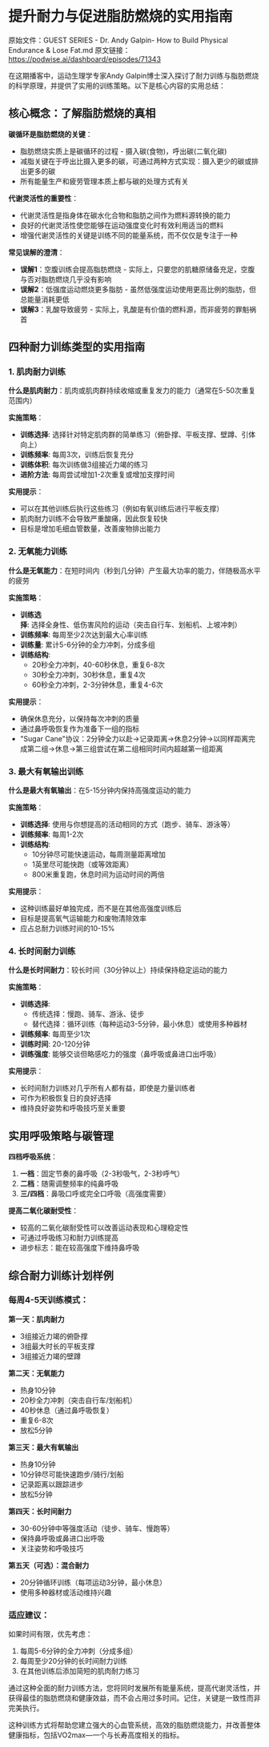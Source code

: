 # 提升耐力与促进脂肪燃烧的实用指南

原始文件：GUEST SERIES - Dr. Andy Galpin- How to Build Physical Endurance & Lose Fat.md
原文链接：https://podwise.ai/dashboard/episodes/71343

在这期播客中，运动生理学专家Andy Galpin博士深入探讨了耐力训练与脂肪燃烧的科学原理，并提供了实用的训练策略。以下是核心内容的实用总结：

## 核心概念：了解脂肪燃烧的真相

**碳循环是脂肪燃烧的关键**：
- 脂肪燃烧实质上是碳循环的过程 - 摄入碳(食物)，呼出碳(二氧化碳)
- 减脂关键在于呼出比摄入更多的碳，可通过两种方式实现：摄入更少的碳或排出更多的碳
- 所有能量生产和疲劳管理本质上都与碳的处理方式有关

**代谢灵活性的重要性**：
- 代谢灵活性是指身体在碳水化合物和脂肪之间作为燃料源转换的能力
- 良好的代谢灵活性使您能够在运动强度变化时有效利用适当的燃料
- 增强代谢灵活性的关键是训练不同的能量系统，而不仅仅是专注于一种

**常见误解的澄清**：
- **误解1**：空腹训练会提高脂肪燃烧 - 实际上，只要您的肌糖原储备充足，空腹与否对脂肪燃烧几乎没有影响
- **误解2**：低强度运动燃烧更多脂肪 - 虽然低强度运动使用更高比例的脂肪，但总能量消耗更低
- **误解3**：乳酸导致疲劳 - 实际上，乳酸是有价值的燃料源，而非疲劳的罪魁祸首

## 四种耐力训练类型的实用指南

### 1. 肌肉耐力训练

**什么是肌肉耐力**：肌肉或肌肉群持续收缩或重复发力的能力（通常在5-50次重复范围内）

**实施策略**：
- **训练选择**: 选择针对特定肌肉群的简单练习（俯卧撑、平板支撑、壁蹲、引体向上）
- **训练频率**: 每周3次，训练后恢复充分
- **训练体积**: 每次训练做3组接近力竭的练习
- **进阶方法**: 每周尝试增加1-2次重复或增加支撑时间

**实用提示**：
- 可以在其他训练后执行这些练习（例如有氧训练后进行平板支撑）
- 肌肉耐力训练不会导致严重酸痛，因此恢复较快
- 目标是增加毛细血管数量，改善废物排出能力

### 2. 无氧能力训练

**什么是无氧能力**：在短时间内（秒到几分钟）产生最大功率的能力，伴随极高水平的疲劳

**实施策略**：
- **训练选择**: 选择全身性、低伤害风险的运动（突击自行车、划船机、上坡冲刺）
- **训练频率**: 每周至少2次达到最大心率训练
- **训练量**: 累计5-6分钟的全力冲刺，分成多组
- **训练结构**: 
  * 20秒全力冲刺，40-60秒休息，重复6-8次
  * 30秒全力冲刺，30秒休息，重复4次
  * 60秒全力冲刺，2-3分钟休息，重复4-6次

**实用提示**：
- 确保休息充分，以保持每次冲刺的质量
- 通过鼻呼吸恢复作为准备下一组的指标
- "Sugar Cane"协议：2分钟全力以赴→记录距离→休息2分钟→以同样距离完成第二组→休息→第三组尝试在第二组相同时间内超越第一组距离

### 3. 最大有氧输出训练

**什么是最大有氧输出**：在5-15分钟内保持高强度运动的能力

**实施策略**：
- **训练选择**: 使用与你想提高的活动相同的方式（跑步、骑车、游泳等）
- **训练频率**: 每周1-2次
- **训练结构**: 
  * 10分钟尽可能快速运动，每周测量距离增加
  * 1英里尽可能快跑（或等效距离）
  * 800米重复跑，休息时间为运动时间的两倍

**实用提示**：
- 这种训练最好单独完成，而不是在其他高强度训练后
- 目标是提高氧气运输能力和废物清除效率
- 应占总耐力训练时间的10-15%

### 4. 长时间耐力训练

**什么是长时间耐力**：较长时间（30分钟以上）持续保持稳定运动的能力

**实施策略**：
- **训练选择**: 
  * 传统选择：慢跑、骑车、游泳、徒步
  * 替代选择：循环训练（每种运动3-5分钟，最小休息）或使用多种器材
- **训练频率**: 每周至少1次
- **训练时间**: 20-120分钟
- **训练强度**: 能够交谈但略感吃力的强度（鼻呼吸或鼻进口出呼吸）

**实用提示**：
- 长时间耐力训练对几乎所有人都有益，即使是力量训练者
- 可作为积极恢复日的良好选择
- 维持良好姿势和呼吸技巧至关重要

## 实用呼吸策略与碳管理

**四档呼吸系统**：
1. **一档**：固定节奏的鼻呼吸（2-3秒吸气，2-3秒呼气）
2. **二档**：随需调整频率的纯鼻呼吸
3. **三/四档**：鼻吸口呼或完全口呼吸（高强度需要）

**提高二氧化碳耐受性**：
- 较高的二氧化碳耐受性可以改善运动表现和心理稳定性
- 可通过呼吸练习和耐力训练提高
- 进步标志：能在较高强度下维持鼻呼吸

## 综合耐力训练计划样例

### 每周4-5天训练模式：

**第一天：肌肉耐力**
- 3组接近力竭的俯卧撑
- 3组最大时长的平板支撑
- 3组接近力竭的壁蹲

**第二天：无氧能力**
- 热身10分钟
- 20秒全力冲刺（突击自行车/划船机）
- 40秒休息（通过鼻呼吸恢复）
- 重复6-8次
- 放松5分钟

**第三天：最大有氧输出**
- 热身10分钟
- 10分钟尽可能快速跑步/骑行/划船
- 记录距离以跟踪进步
- 放松5分钟

**第四天：长时间耐力**
- 30-60分钟中等强度活动（徒步、骑车、慢跑等）
- 保持鼻呼吸或鼻进口出呼吸
- 关注姿势和呼吸技巧

**第五天（可选）：混合耐力**
- 20分钟循环训练（每项运动3分钟，最小休息）
- 使用多种器材或活动维持兴趣

### 适应建议：

如果时间有限，优先考虑：
1. 每周5-6分钟的全力冲刺（分成多组）
2. 每周至少20分钟的长时间耐力训练
3. 在其他训练后添加简短的肌肉耐力练习

通过这种全面的耐力训练方法，您将同时发展所有能量系统，提高代谢灵活性，并获得最佳的脂肪燃烧和健康效益，而不会占用过多时间。记住，关键是一致性而非完美执行。

这种训练方式将帮助您建立强大的心血管系统，高效的脂肪燃烧能力，并改善整体健康指标，包括VO2max—一个与长寿高度相关的指标。
